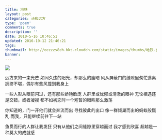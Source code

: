 ```yaml
---
title: 地铁
layout: post
categories: 诗和远方
type: 'poem'
comments: true
description: ''
date: 2010-5-16 10:46:51
updated: 2016-10-12 21:46:21
tags:
thumbnail: http://oezzzs8eh.bkt.clouddn.com/static/images/thumbs/地铁.jpg?imageView2/1/w/345/h/163
banner:
---
```


![](http://oezzzs8eh.bkt.clouddn.com/static/images/thumbs/地铁.jpg)

远方来的一束光芒
如同久违的阳光，却那么的幽暗
风从屏蔽门的缝隙里匆忙逃离
拥挤不堪，偶尔有些风撞到我身上

一些人影从眼前闪过，还有那些娇艳脸庞
人群里或忧郁或清澈的眼神
无论相遇还是交错，或者凝视
都不如初恋时一个短暂的眼眸那么激荡

你知道的，门一开他们就会奔流而出
寻找彼此的出口
像一群倾巢而出的蚂蚁般慌乱
而我，只能继续前往下一站

鱼贯而行的人群让我发狂
只有从他们之间缝隙里穿越而过
我才感到欣喜
超越是一种莫大的成就感